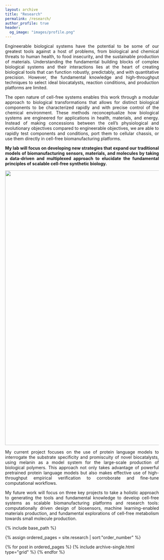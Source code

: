 ```yaml
---
layout: archive
title: "Research"
permalink: /research/
author_profile: true
header:
  og_image: "images/profile.png"
---
```


<p style="text-align: justify;">
Engineerable biological systems have the potential to be some of our greatest tools against a host of problems, from biological and chemical threats to human health, to food insecurity, and the sustainable production of materials. Understanding the fundamental building blocks of complex biological systems and their interactions lies at the heart of creating biological tools that can function robustly, predictably, and with quantitative precision. However, the fundamental knowledge and high-throughput techniques to select ideal biocatalysts, reaction conditions, and production platforms are limited.
</p>

<p style="text-align: justify;">
The open nature of cell-free systems enables this work through a modular approach to biological transformations that allows for distinct biological components to be characterized rapidly and with precise control of the chemical environment. These methods reconceptualize how biological systems are engineered for applications in health, materials, and energy. Instead of making concessions between the cell’s physiological and evolutionary objectives compared to engineerable objectives, we are able to rapidly test components and conditions, port them to cellular chassis, or use them directly in cell-free biomanufacturing platforms.
</p>

<p style="text-align: justify;">
<b>My lab will focus on developing new strategies that expand our traditional models of biomanufacturing sensors, materials, and molecules by taking a data-driven and multiplexed approach to elucidate the fundamental principles of scalable cell-free synthetic biology.</b>
</p>

<p align="center">
  <img src="/images/Current_work_melanin.png" width="900">
</p>

<p style="text-align: justify;">
My current project focuses on the use of protein language models to interrogate the substrate specificity and promiscuity of novel biocatalysts, using melanin as a model system for the large-scale production of biological polymers. This approach not only takes advantage of powerful pretrained protein language models but also makes effective use of high-throughput empirical verification to corroborate and fine-tune computational workflows.
</p>

<p style="text-align: justify;">
My future work will focus on three key projects to take a holistic approach to generating the tools and fundamental knowledge to develop cell-free systems as scalable biomanufacturing platforms and research tools: computationally driven design of biosensors, machine learning-enabled materials production, and fundamental explorations of cell-free metabolism towards small molecule production.
</p>

<nbsp>

{% include base_path %}

{% assign ordered_pages = site.research | sort:"order_number" %}

{% for post in ordered_pages %}
  {% include archive-single.html type="grid" %}
{% endfor %}
